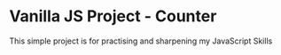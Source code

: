 # Vanilla JS Project - Counter

This simple project is for practising and sharpening my JavaScript Skills
